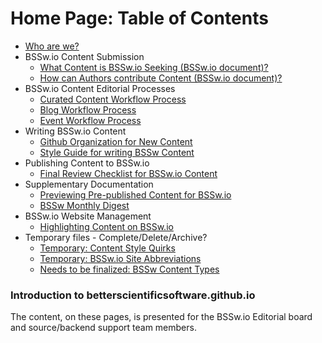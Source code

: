 Home Page: Table of Contents
============================

<!--ts-->
   * [Who are we?](Documentation/WhoAreWe.md)
   * BSSw.io Content Submission
     - [What Content is BSSw.io Seeking (BSSw.io document)?](WhatToContribute.md)
     - [How can Authors contribute Content (BSSw.io document)?](HowToContribute.md)  
   * BSSw.io Content Editorial Processes
     - [Curated Content Workflow Process](Site/CuratedContentEditorialWorkflow.md)
     - [Blog Workflow Process]()
     - [Event Workflow Process]()
   * Writing BSSw.io Content
     - [Github Organization for New Content](Documentation/OrgNewContent/OrganizeNewContent.md)
     - [Style Guide for writing BSSw Content](Documentation/ContentStyleGuide/ContentStyleGuide.md)
   * Publishing Content to BSSw.io
     - [Final Review Checklist for BSSw.io Content](Documentation/PublContent/ContentReviewchecklist.md)
   * Supplementary Documentation
     - [Previewing Pre-published Content for BSSw.io]()
     - [BSSw Monthly Digest]()
   * BSSw.io Website Management
     - [Highlighting Content on BSSw.io]()
   * Temporary files - Complete/Delete/Archive?
     - [Temporary: Content Style Quirks](Documentation/TmpFiles/StyleQuirks.md)
     - [Temporary: BSSw.io Site Abbreviations](Documentation/TmpFiles/Abbreviations.md)	
     - [Needs to be finalized: BSSw Content Types](Site/ContentTypes.md)

<!--te-->

### Introduction to betterscientificsoftware.github.io

The content, on these pages, is presented for the BSSw.io Editorial
board and source/backend support team members.

<!---
Publish: no
---!>
